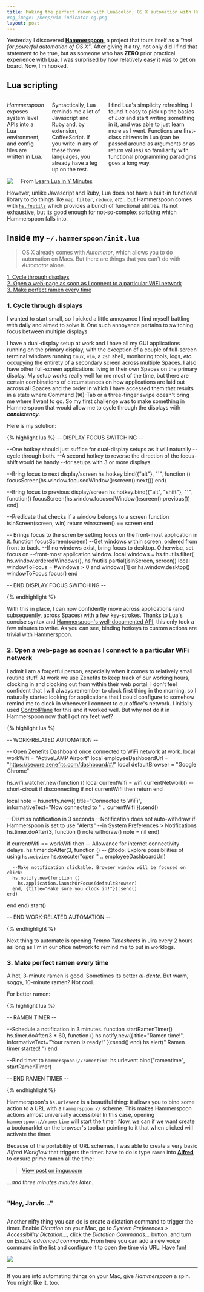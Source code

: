 ```yaml
---
title: Making the perfect ramen with Lua&colon; OS X automation with Hammerspoon
#og_image: /keep/vim-indicator-og.png
layout: post
---
```


Yesterday I discovered __[Hammerspoon](http://www.hammerspoon.org)__, a project
that touts itself as a _"tool for powerful automation of OS X"_. After giving
it a try, not only did I find that statement to be true, but as someone who has 
__ZERO__ prior practical experience with Lua, I was surprised by how relatively easy it was to
get on board. Now, I'm hooked.

## __Lua scripting__

<div class="row">
    <div class="columns large-6">
    <p>
<em>Hammerspoon</em> exposes system level APIs into a Lua environment, and config files
are written in Lua.
    </p>
    <p>
    Syntactically, Lua reminds me a lot of Javascript and Ruby and, by extension, CoffeeScript. If you write in any of these three languages,
    you already have a leg up on the rest.
    </p>
    <p>
    I find Lua's simplicity refreshing. I found it easy to pick up the basics of <em>Lua</em> and start writing something in it, and was able to just learn more as I went. Functions are first-class citizens in Lua (can be passed around as arguments or as return values) so familiarity with functional programming paradigms goes a long way.
    </p>
    </div>
    <div class="columns large-6">
        <img src="/img/lua-preview.png">
        <div class="caption">From <a
        href="https://learnxinyminutes.com/docs/lua/" target="_blank">Learn Lua in Y Minutes</a></div>
    </div>
</div>

However, unlike Javascript and Ruby, Lua does not have a built-in
functional library to do things like `map`, `filter`, `reduce`,
_etc._, but Hammerspoon comes with [`hs.fnutils`](http://www.hammerspoon.org/docs/hs.fnutils.html) which provides a bunch of
functional utilities. Its not exhaustive, but its good enough for not-so-complex
scripting which Hammerspoon falls into.

## Inside my `~/.hammerspoon/init.lua`

> OS X already comes with _Automator_, which allows you to do automation on
Macs. But there are things that you  can't do with _Automator_ alone. 

<a href="#cycle-displays">1. Cycle through displays</a>
<br>
<a href="#webpage-on-wifi-connect">2. Open a web-page as soon as I connect to a particular WiFi network</a>
<br>
<a href="#perfect-ramen">3. Make perfect ramen every time</a>

<h3 id="cycle-displays">1. Cycle through displays</h3>

I wanted to start small, so I picked a little annoyance I find myself battling with daily and aimed to solve it. One such annoyance pertains to switching focus between multiple displays:

I have a dual-display setup at work and I have all my GUI applications running on the
primary display, with the exception of a couple of full-screen terminal windows running `tmux`, `vim`, a `zsh` shell, monitoring tools, logs, _etc._ occupying the
entirety of a secondary screen across multiple Spaces. I also have other full-screen applications
living in their own Spaces on the primary display. My setup works really well for me most of the time, but
there are certain combinations of circumstances on how applications are laid out across all
Spaces and the order in which I have accessed them that results in a state where
Command (⌘)-Tab or a three-finger swipe doesn't bring me where I want to go. So my
first challenge was to make something in Hammerspoon that would allow me to
cycle through the displays with ___consistency___.

Here is my solution:

{% highlight lua %}
-- DISPLAY FOCUS SWITCHING --

--One hotkey should just suffice for dual-display setups as it will naturally
--cycle through both.
--A second hotkey to reverse the direction of the focus-shift would be handy
--for setups with 3 or more displays.

--Bring focus to next display/screen
hs.hotkey.bind({"alt"}, "`", function ()
  focusScreen(hs.window.focusedWindow():screen():next())
end)

--Bring focus to previous display/screen
hs.hotkey.bind({"alt", "shift"}, "`", function() 
  focusScreen(hs.window.focusedWindow():screen():previous())
end)

--Predicate that checks if a window belongs to a screen
function isInScreen(screen, win)
  return win:screen() == screen
end

-- Brings focus to the scren by setting focus on the front-most application in it.
function focusScreen(screen)
  --Get windows within screen, ordered from front to back.
  --If no windows exist, bring focus to desktop. Otherwise, set focus on
  --front-most application window.
  local windows = hs.fnutils.filter(
      hs.window.orderedWindows(),
      hs.fnutils.partial(isInScreen, screen))
  local windowToFocus = #windows > 0 and windows[1] or hs.window.desktop()
  windowToFocus:focus()
end

-- END DISPLAY FOCUS SWITCHING --

{% endhighlight %}

With this in place, I can now confidently move across applications (and
subsequently, across Spaces) with a few key-strokes. Thanks to Lua's concise syntax and [Hammerspoon's well-documented API](http://www.hammerspoon.org/docs/), this only took a few minutes to write. As you can see, binding hotkeys to custom actions are trivial with Hammerspoon.

<h3 id="webpage-on-wifi-connect">2. Open a web-page as soon as I connect to a particular WiFi network</h3>

I admit I am a forgetful person, especially when it comes to relatively small routine stuff.
At work we use Zenefits to keep track of our working hours, clocking in and
clocking out from within their web portal. I don't feel confident that I will
always remember to clock first thing in the morning, so I naturally started
looking for applications that I could configure to somehow remind me to clock in whenever I connect to our office's network. I initially used [ControlPlane](http://www.controlplaneapp.com/) for this and it worked well. But why not do it in Hammerspoon now that I got my feet wet?

{% highlight lua %}

-- WORK-RELATED AUTOMATION --

-- Open Zenefits Dashboard once connected to WiFi network at work.
local workWifi = "ActiveLAMP Airport"
local employeeDashboardUrl = "https://secure.zenefits.com/dashboard/#/"
local defaultBrowser = "Google Chrome"

hs.wifi.watcher.new(function ()
  local currentWifi = wifi.currentNetwork()
  -- short-circuit if disconnecting
  if not currentWifi then return end

  local note = hs.notify.new({
    title="Connected to WiFi", 
    informativeText="Now connected to " .. currentWifi
  }):send()

  --Dismiss notification in 3 seconds
  --Notification does not auto-withdraw if Hammerspoon is set to use "Alerts"
  --in System Preferences > Notifications
  hs.timer.doAfter(3, function ()
    note:withdraw()
    note = nil
  end)

  if currentWifi == workWifi then
    -- Allowance for internet connectivity delays.
    hs.timer.doAfter(3, function ()
      -- @todo: Explore possibilities of using `hs.webview`
      hs.execute("open " .. employeeDashboardUrl)

      --Make notification clickable. Browser window will be focused on click:
      hs.notify.new(function () 
        hs.application.launchOrFocus(defaultBrowser)
      end, {title="Make sure you clock in!"}):send()
    end)
  end
end):start()

-- END WORK-RELATED AUTOMATION --

{% endhighlight %}

Next thing to automate is opening _Tempo Timesheets_ in Jira every 2 hours as
long as I'm in our ofice network to remind me to put in worklogs.

<h3 id="perfect-ramen">3. Make perfect ramen every time</h3>

A hot, 3-minute ramen is good. Sometimes its better _al-dente_. But warm, soggy, 10-minute ramen? Not cool. 

For better ramen:

{% highlight lua %}

-- RAMEN TIMER --

--Schedule a notification in 3 minutes.
function startRamenTimer()
  hs.timer.doAfter(3 * 60, function ()
    hs.notify.new({
        title="Ramen time!",
        informativeText="Your ramen is ready!"
    }):send()
  end)
  hs.alert(" Ramen timer started! ")
end

--Bind timer to `hammerspoon://ramentime`:
hs.urlevent.bind("ramentime", startRamenTimer)

-- END RAMEN TIMER --

{% endhighlight %}

Hammerspoon's `hs.urlevent` is a beautiful thing: it allows you to bind some
action to a URL with a `hammerspoon://` scheme. This makes Hammerspoon actions
almost universally accessible! In this case, opening `hammerspoon://ramentime` will start the timer. Now, we can if we want create a bookmarklet on the browser's
toolbar pointing to it that when clicked will activate the timer.

Because of the portability of URL schemes, I was able to create a very basic _Alfred Workflow_ that triggers the timer. have to do is type `ramen` into [__Alfred__](https://www.alfredapp.com/) to ensure prime ramen all the time:

<div class="text-center">
<p>
<blockquote class="imgur-embed-pub" lang="en" data-id="cpZ73Xs"><a href="//imgur.com/cpZ73Xs">View post on imgur.com</a></blockquote><script async src="//s.imgur.com/min/embed.js" charset="utf-8"></script>
</p>
    <p>
        <em>...and three minutes minutes later...</em>
    </p>
    <p>
    <img src="/img/ramen-notification.png" alt="">
    </p>
</div>

### "Hey, Jarvis..."
<div class="row">
<div class="columns large-6">
<p>Another nifty thing you can do is create a dictation command to trigger the timer.
Enable <em>Dictation</em> on your Mac, go to <em>System Preferences > Accessibility
Dictation...</em>, click the <em>Dictation Commands...</em> button, and turn on <em>Enable advanced
commands</em>.
From here you can add a new voice command in the list and configure it to open the
time via URL. Have fun!</p>
</div>
<div class="columns large-6">
<img src="/img/ramen-dictation.png">
</div>
</div>


---

If you are into automating things on your Mac, give _Hammerspoon_ a spin. You
might like it, too.
